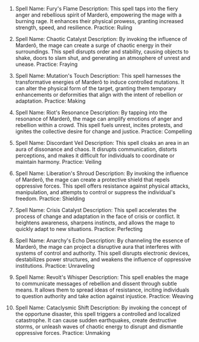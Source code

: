 1.  Spell Name: Fury's Flame Description: This spell taps into the fiery anger and rebellious spirit of Marderô, empowering the mage with a burning rage. It enhances their physical prowess, granting increased strength, speed, and resilience. Practice: Ruling

2.  Spell Name: Chaotic Catalyst Description: By invoking the influence of Marderô, the mage can create a surge of chaotic energy in their surroundings. This spell disrupts order and stability, causing objects to shake, doors to slam shut, and generating an atmosphere of unrest and unease. Practice: Fraying

3.  Spell Name: Mutation's Touch Description: This spell harnesses the transformative energies of Marderô to induce controlled mutations. It can alter the physical form of the target, granting them temporary enhancements or deformities that align with the intent of rebellion or adaptation. Practice: Making

4.  Spell Name: Riot's Resonance Description: By tapping into the resonance of Marderô, the mage can amplify emotions of anger and rebellion within a crowd. This spell fuels unrest, incites protests, and ignites the collective desire for change and justice. Practice: Compelling

5.  Spell Name: Discordant Veil Description: This spell cloaks an area in an aura of dissonance and chaos. It disrupts communication, distorts perceptions, and makes it difficult for individuals to coordinate or maintain harmony. Practice: Veiling

6.  Spell Name: Liberation's Shroud Description: By invoking the influence of Marderô, the mage can create a protective shield that repels oppressive forces. This spell offers resistance against physical attacks, manipulation, and attempts to control or suppress the individual's freedom. Practice: Shielding

7.  Spell Name: Crisis Catalyst Description: This spell accelerates the process of change and adaptation in the face of crisis or conflict. It heightens awareness, sharpens instincts, and allows the mage to quickly adapt to new situations. Practice: Perfecting

8.  Spell Name: Anarchy's Echo Description: By channeling the essence of Marderô, the mage can project a disruptive aura that interferes with systems of control and authority. This spell disrupts electronic devices, destabilizes power structures, and weakens the influence of oppressive institutions. Practice: Unraveling

9.  Spell Name: Revolt's Whisper Description: This spell enables the mage to communicate messages of rebellion and dissent through subtle means. It allows them to spread ideas of resistance, inciting individuals to question authority and take action against injustice. Practice: Weaving

10. Spell Name: Cataclysmic Shift Description: By invoking the concept of the opportune disaster, this spell triggers a controlled and localized catastrophe. It can cause sudden earthquakes, create destructive storms, or unleash waves of chaotic energy to disrupt and dismantle oppressive forces. Practice: Unmaking